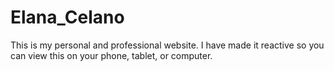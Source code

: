 # Elana_Celano
This is my personal and professional website. I have made it reactive so you can view this on your phone, tablet, or computer.


